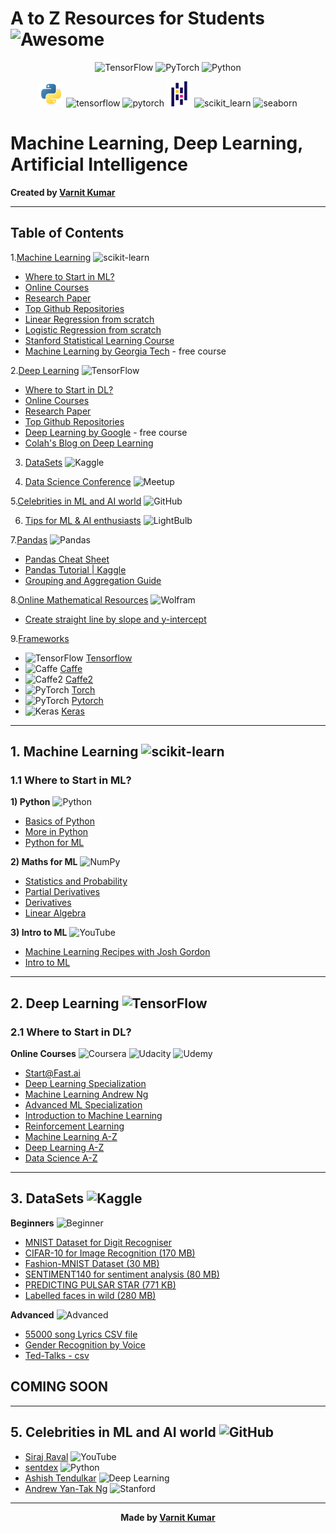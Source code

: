 # A to Z Resources for Students ![Awesome](https://cdn.rawgit.com/sindresorhus/awesome/d7305f38d29fed78fa85652e3a63e154dd8e8829/media/badge.svg)

<div align="center">

![TensorFlow](https://img.shields.io/badge/TensorFlow-%23FF6F00.svg?style=for-the-badge&logo=TensorFlow&logoColor=white)
![PyTorch](https://img.shields.io/badge/PyTorch-%23EE4C2C.svg?style=for-the-badge&logo=PyTorch&logoColor=white)
![Python](https://img.shields.io/badge/python-3670A0?style=for-the-badge&logo=python&logoColor=ffdd54)

</div>

<div align="center">
<img src="https://raw.githubusercontent.com/devicons/devicon/master/icons/python/python-original.svg" alt="python" width="40" height="40"/>
<img src="https://www.vectorlogo.zone/logos/tensorflow/tensorflow-icon.svg" alt="tensorflow" width="40" height="40"/>
<img src="https://www.vectorlogo.zone/logos/pytorch/pytorch-icon.svg" alt="pytorch" width="40" height="40"/>
<img src="https://raw.githubusercontent.com/devicons/devicon/2ae2a900d2f041da66e950e4d48052658d850630/icons/pandas/pandas-original.svg" alt="pandas" width="40" height="40"/>
<img src="https://upload.wikimedia.org/wikipedia/commons/0/05/Scikit_learn_logo_small.svg" alt="scikit_learn" width="40" height="40"/>
<img src="https://seaborn.pydata.org/_images/logo-mark-lightbg.svg" alt="seaborn" width="40" height="40"/>
</div>

# Machine Learning, Deep Learning, Artificial Intelligence

**Created by [Varnit Kumar](https://github.com/vannu07)**


---

## Table of Contents

1.[Machine Learning](#1--machine-learning) ![scikit-learn](https://img.shields.io/badge/scikit--learn-%23F7931E.svg?style=flat&logo=scikit-learn&logoColor=white)
   - [Where to Start in ML?](#11-where-to-start-in-ml)
   - [Online Courses](#12-online-courses)
   - [Research Paper](#13-research-paper)
   - [Top Github Repositories](#14-top-github-repositories)
   - [Linear Regression from scratch](https://www.cs.toronto.edu/~frossard/post/linear_regression/)
   - [Logistic Regression from scratch](https://medium.com/@martinpella/logistic-regression-from-scratch-in-python-124c5636b8ac)
   - [Stanford Statistical Learning Course](https://lagunita.stanford.edu/courses/HumanitiesSciences/StatLearning/Winter2016/info)
   - [Machine Learning by Georgia Tech](https://br.udacity.com/course/machine-learning--ud262) - free course

2.[Deep Learning](#2--deep-learning) ![TensorFlow](https://img.shields.io/badge/TensorFlow-%23FF6F00.svg?style=flat&logo=TensorFlow&logoColor=white)
   - [Where to Start in DL?](#21-where-to-start-in-dl)
   - [Online Courses](#21-where-to-start-in-dl)
   - [Research Paper](https://arxiv.org/list/stat.ML/recent)
   - [Top Github Repositories](#24-top-github-repositories)
   - [Deep Learning by Google](https://br.udacity.com/course/deep-learning--ud730) - free course
   - [Colah's Blog on Deep Learning](http://colah.github.io/)

3. [DataSets](#3-datasets) ![Kaggle](https://img.shields.io/badge/Kaggle-035a7d?style=flat&logo=kaggle&logoColor=white)

4. [Data Science Conference](#4-data-science-confs) ![Meetup](https://img.shields.io/badge/Meetup-f64363?style=flat&logo=meetup&logoColor=white)

5.[Celebrities in ML and AI world](#5-celebrities-in-ml-and-ai-world) ![GitHub](https://img.shields.io/badge/github-%23121011.svg?style=flat&logo=github&logoColor=white)

6. [Tips for ML & AI enthusiasts](#6-ml-ai-tips)
 ![LightBulb](https://img.shields.io/badge/tips-yellow?style=flat)

7.[Pandas](#7-pandas) ![Pandas](https://img.shields.io/badge/pandas-%23150458.svg?style=flat&logo=pandas&logoColor=white)
   - [Pandas Cheat Sheet](https://github.com/pandas-dev/pandas/blob/master/doc/cheatsheet/Pandas_Cheat_Sheet.pdf)
   - [Pandas Tutorial | Kaggle](https://www.kaggle.com/junaaaaloo/pandas-tutorial)
   - [Grouping and Aggregation Guide](https://www.shanelynn.ie/summarising-aggregation-and-grouping-data-in-python-pandas/)

8.[Online Mathematical Resources](#8-maths-online-resources) ![Wolfram](https://img.shields.io/badge/Wolfram-DD1100?style=flat&logo=wolfram&logoColor=white)
   - [Create straight line by slope and y-intercept](https://www.desmos.com/calculator/5kn5x8f7zk)

9.[Frameworks](#9-frameworks)
   - ![TensorFlow](https://img.shields.io/badge/TensorFlow-%23FF6F00.svg?style=flat&logo=TensorFlow&logoColor=white) [Tensorflow](https://tensorflow.org)
   - ![Caffe](https://img.shields.io/badge/Caffe-8B4513?style=flat) [Caffe](http://caffe.berkeleyvision.org/)
   - ![Caffe2](https://img.shields.io/badge/Caffe2-8B4513?style=flat) [Caffe2](https://caffe2.ai/)
   - ![PyTorch](https://img.shields.io/badge/PyTorch-%23EE4C2C.svg?style=flat&logo=PyTorch&logoColor=white) [Torch](http://torch.ch/)
   - ![PyTorch](https://img.shields.io/badge/PyTorch-%23EE4C2C.svg?style=flat&logo=PyTorch&logoColor=white) [Pytorch](https://pytorch.org/)
   - ![Keras](https://img.shields.io/badge/Keras-%23D00000.svg?style=flat&logo=Keras&logoColor=white) [Keras](https://keras.io/)

---

## 1. **Machine Learning** ![scikit-learn](https://img.shields.io/badge/scikit--learn-%23F7931E.svg?style=flat&logo=scikit-learn&logoColor=white)

### 1.1 Where to Start in ML?

**1) Python** ![Python](https://img.shields.io/badge/python-3670A0?style=flat&logo=python&logoColor=ffdd54)
- [Basics of Python](https://www.youtube.com/playlist?list=PLQVvvaa0QuDe8XSftW-RAxdo6OmaeL85M)
- [More in Python](https://www.youtube.com/playlist?list=PL-osiE80TeTt2d9bfVyTiXJA-UTHn6WwU)
- [Python for ML](https://www.udemy.com/python-for-data-science-and-machine-learning-bootcamp)

**2) Maths for ML** ![NumPy](https://img.shields.io/badge/numpy-%23013243.svg?style=flat&logo=numpy&logoColor=white)
- [Statistics and Probability](https://www.khanacademy.org/math/statistics-probability)
- [Partial Derivatives](https://www.khanacademy.org/math/multivariable-calculus/multivariable-derivatives)
- [Derivatives](https://www.khanacademy.org/math/calculus-1/cs1-derivatives-definition-and-basic-rules)
- [Linear Algebra](https://www.youtube.com/playlist?list=PLE7DDD91010BC51F8)

**3) Intro to ML** ![YouTube](https://img.shields.io/badge/YouTube-%23FF0000.svg?style=flat&logo=YouTube&logoColor=white)
- [Machine Learning Recipes with Josh Gordon](https://www.youtube.com/playlist?list=PLOU2XLYxmsIIuiBfYad6rFYQU_jL2ryal)
- [Intro to ML](https://in.udacity.com/course/intro-to-machine-learning--ud120-india)

---

## 2. **Deep Learning** ![TensorFlow](https://img.shields.io/badge/TensorFlow-%23FF6F00.svg?style=flat&logo=TensorFlow&logoColor=white)

### 2.1 Where to Start in DL?

**Online Courses** ![Coursera](https://img.shields.io/badge/Coursera-%230056D3.svg?style=flat&logo=Coursera&logoColor=white) ![Udacity](https://img.shields.io/badge/Udacity-grey?style=flat&logo=udacity&logoColor=15B8E6) ![Udemy](https://img.shields.io/badge/Udemy-A435F0?style=flat&logo=Udemy&logoColor=white)

- [Start@Fast.ai](http://course.fast.ai/start.html)
- [Deep Learning Specialization](https://www.coursera.org/specializations/deep-learning)
- [Machine Learning Andrew Ng](https://www.coursera.org/learn/machine-learning)
- [Advanced ML Specialization](https://www.coursera.org/specializations/aml)
- [Introduction to Machine Learning](https://www.udacity.com/course/intro-to-machine-learning--ud120)
- [Reinforcement Learning](https://www.udacity.com/course/reinforcement-learning--ud600)
- [Machine Learning A-Z](https://www.udemy.com/course/machinelearning/)
- [Deep Learning A-Z](https://www.udemy.com/course/deeplearning/)
- [Data Science A-Z](https://www.udemy.com/course/datascience/)

---

## 3. **DataSets** ![Kaggle](https://img.shields.io/badge/Kaggle-035a7d?style=flat&logo=kaggle&logoColor=white)

**Beginners** ![Beginner](https://img.shields.io/badge/Level-Beginner-green?style=flat)
- [MNIST Dataset for Digit Recogniser](http://yann.lecun.com/exdb/mnist/)
- [CIFAR-10 for Image Recognition (170 MB)](http://www.cs.toronto.edu/~kriz/cifar.html)
- [Fashion-MNIST Dataset (30 MB)](https://github.com/zalandoresearch/fashion-mnist)
- [SENTIMENT140 for sentiment analysis (80 MB)](http://help.sentiment140.com/for-students/)
- [PREDICTING PULSAR STAR (771 KB)](https://www.kaggle.com/pavanraj159/predicting-a-pulsar-star)
- [Labelled faces in wild (280 MB)](http://vis-www.cs.umass.edu/lfw/)

**Advanced** ![Advanced](https://img.shields.io/badge/Level-Advanced-red?style=flat)
- [55000 song Lyrics CSV file](https://www.kaggle.com/mousehead/songlyrics)
- [Gender Recognition by Voice](https://www.kaggle.com/primaryobjects/voicegender/version/1#)
- [Ted-Talks - csv](https://www.kaggle.com/rounakbanik/ted-talks)

## COMING SOON

---

## 5. **Celebrities in ML and AI world** ![GitHub](https://img.shields.io/badge/github-%23121011.svg?style=flat&logo=github&logoColor=white)

- [Siraj Raval](https://github.com/llSourcell) ![YouTube](https://img.shields.io/badge/YouTube-%23FF0000.svg?style=flat&logo=YouTube&logoColor=white)
- [sentdex](https://github.com/Sentdex) ![Python](https://img.shields.io/badge/python-3670A0?style=flat&logo=python&logoColor=ffdd54)
- [Ashish Tendulkar](https://www.youtube.com/watch?v=F_uuqfgdZZw&list=PLlyCyjh2pUe9KzdyNOlmaJqeeI4YHOT-t) ![Deep Learning](https://img.shields.io/badge/Deep_Learning-blue?style=flat)
- [Andrew Yan-Tak Ng](http://www.andrewng.org/) ![Stanford](https://img.shields.io/badge/Stanford-red?style=flat)

---

<div align="center">

**Made by [Varnit Kumar](https://github.com/vannu07)**



</div>

